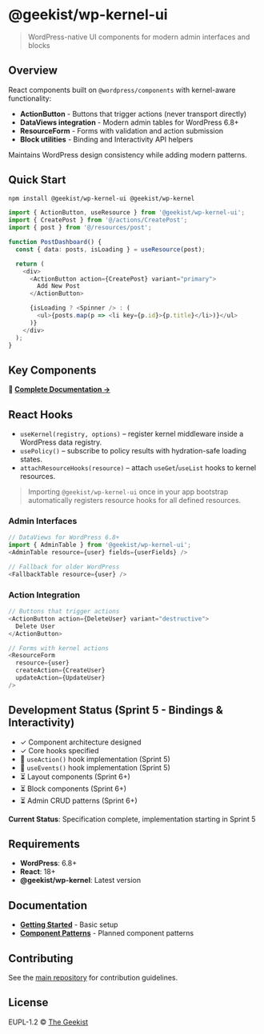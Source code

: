 # @geekist/wp-kernel-ui

> WordPress-native UI components for modern admin interfaces and blocks

## Overview

React components built on `@wordpress/components` with kernel-aware functionality:

- **ActionButton** - Buttons that trigger actions (never transport directly)
- **DataViews integration** - Modern admin tables for WordPress 6.8+
- **ResourceForm** - Forms with validation and action submission
- **Block utilities** - Binding and Interactivity API helpers

Maintains WordPress design consistency while adding modern patterns.

## Quick Start

```bash
npm install @geekist/wp-kernel-ui @geekist/wp-kernel
```

```typescript
import { ActionButton, useResource } from '@geekist/wp-kernel-ui';
import { CreatePost } from '@/actions/CreatePost';
import { post } from '@/resources/post';

function PostDashboard() {
  const { data: posts, isLoading } = useResource(post);

  return (
    <div>
      <ActionButton action={CreatePost} variant="primary">
        Add New Post
      </ActionButton>

      {isLoading ? <Spinner /> : (
        <ul>{posts.map(p => <li key={p.id}>{p.title}</li>)}</ul>
      )}
    </div>
  );
}
```

## Key Components

**📖 [Complete Documentation →](../../docs/packages/ui.md)**

## React Hooks

- `useKernel(registry, options)` – register kernel middleware inside a WordPress data registry.
- `usePolicy()` – subscribe to policy results with hydration-safe loading states.
- `attachResourceHooks(resource)` – attach `useGet`/`useList` hooks to kernel resources.

> Importing `@geekist/wp-kernel-ui` once in your app bootstrap automatically registers resource hooks for all defined resources.

### Admin Interfaces

```typescript
// DataViews for WordPress 6.8+
import { AdminTable } from '@geekist/wp-kernel-ui';
<AdminTable resource={user} fields={userFields} />

// Fallback for older WordPress
<FallbackTable resource={user} />
```

### Action Integration

```typescript
// Buttons that trigger actions
<ActionButton action={DeleteUser} variant="destructive">
  Delete User
</ActionButton>

// Forms with kernel actions
<ResourceForm
  resource={user}
  createAction={CreateUser}
  updateAction={UpdateUser}
/>
```

## Development Status (Sprint 5 - Bindings & Interactivity)

- ✓ Component architecture designed
- ✓ Core hooks specified
- 🚧 `useAction()` hook implementation (Sprint 5)
- 🚧 `useEvents()` hook implementation (Sprint 5)
- ⏳ Layout components (Sprint 6+)
- ⏳ Block components (Sprint 6+)
- ⏳ Admin CRUD patterns (Sprint 6+)

**Current Status**: Specification complete, implementation starting in Sprint 5

## Requirements

- **WordPress**: 6.8+
- **React**: 18+
- **@geekist/wp-kernel**: Latest version

## Documentation

- **[Getting Started](https://thegeekist.github.io/wp-kernel/getting-started/)** - Basic setup
- **[Component Patterns](https://thegeekist.github.io/wp-kernel/guide/ui-patterns)** - Planned component patterns

## Contributing

See the [main repository](https://github.com/theGeekist/wp-kernel) for contribution guidelines.

## License

EUPL-1.2 © [The Geekist](https://github.com/theGeekist)

